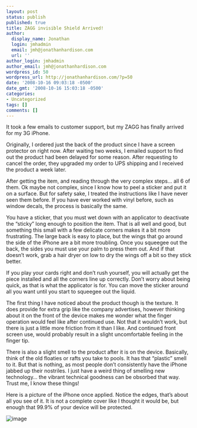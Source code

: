 ```yaml
---
layout: post
status: publish
published: true
title: ZAGG invisible Shield Arrived!
author:
  display_name: Jonathan
  login: jmhadmin
  email: jmh@jonathanhardison.com
  url: ''
author_login: jmhadmin
author_email: jmh@jonathanhardison.com
wordpress_id: 50
wordpress_url: http://jonathanhardison.com/?p=50
date: '2008-10-16 09:03:18 -0500'
date_gmt: '2008-10-16 15:03:18 -0500'
categories:
- Uncategorized
tags: []
comments: []
---
```

It took a few emails to customer support, but my ZAGG has finally arrived for my 3G iPhone.

Originally, I ordered just the back of the product since I have a screen protector on right now. After waiting two weeks, I emailed support to find out the product had been delayed for some reason. After requesting to cancel the order, they upgraded my order to UPS shipping and I received the product a week later.

After getting the item, and reading through the very complex steps… all 6 of them. Ok maybe not complex, since I know how to peel a sticker and put it on a surface. But for safety sake, I treated the instructions like I have never seen them before. If you have ever worked with vinyl before, such as window decals, the process is basically the same.

You have a sticker, that you must wet down with an applicator to deactivate the “sticky” long enough to position the item. That is all well and good, but something this small with a few delicate corners makes it a bit more frustrating. The large back is easy to place, but the wings that go around the side of the iPhone are a bit more troubling. Once you squeegee out the back, the sides you must use your palm to press them out. And if that doesn’t work, grab a hair dryer on low to dry the wings off a bit so they stick better.

If you play your cards right and don’t rush yourself, you will actually get the piece installed and all the corners line up correctly. Don’t worry about being quick, as that is what the applicator is for. You can move the sticker around all you want until you start to squeegee out the liquid.



The first thing I have noticed about the product though is the texture. It does provide for extra grip like the company advertises, however thinking about it on the front of the device makes me wonder what the finger operation would feel like after continued use. Not that it wouldn’t work, but there is just a little more friction from it than I like. And continued front screen use, would probably result in a slight uncomfortable feeling in the finger tip.

There is also a slight smell to the product after it is on the device. Basically, think of the old floaties or rafts you take to pools. It has that “plastic” smell to it. But that is nothing, as most people don’t consistently have the iPhone jabbed up their nostriles. I just have a weird thing of smelling new technology… the vibrant technical goodness can be obsorbed that way. Trust me, I know these things!



Here is a picture of the iPhone once applied. Notice the edges, that’s about all you see of it. It is not a complete cover like I thought it would be, but enough that 99.9% of your device will be protected.

![image]({{site.base}}/imagecontent/2008/10/dscn0294.jpg)
